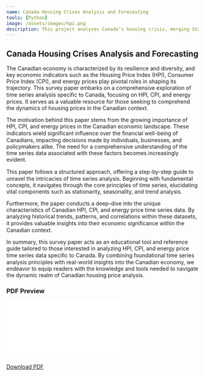 ```yaml
---
name: Canada Housing Crises Analysis and Forecasting
tools: [Python]
image: /assets/images/hpi.png
description: This project analyzes Canada’s housing crisis, merging StatCan, CPI HPI, and Energy Prices data. Additional, in this I conducted advanced time series analysis (AR modeling, Seasonal Decomposition), enhancing forecasting accuracy with Self Attention techniques, demonstrating data integration and innovative analytical expertise
---
```


<h2>Canada Housing Crises Analysis and Forecasting</h2>

The Canadian economy is characterized by its resilience and diversity, and key economic indicators such as the Housing Price Index (HPI), Consumer Price Index (CPI), and energy prices play pivotal roles in shaping its trajectory. This survey paper embarks on a comprehensive exploration of time series analysis speciﬁc to Canada, focusing on HPI, CPI, and energy prices. It serves as a valuable resource for those seeking to comprehend the dynamics of housing prices in the Canadian context.

The motivation behind this paper stems from the growing importance of HPI, CPI, and energy prices in the Canadian economic landscape. These indicators wield signiﬁcant inﬂuence over the ﬁnancial well-being of Canadians, impacting decisions made by individuals, businesses, and policymakers alike. The need for a comprehensive understanding of the time series data associated with these factors becomes increasingly evident.

This paper follows a structured approach, oﬀering a step-by-step guide to unravel the intricacies of time series analysis. Beginning with fundamental concepts, it navigates through the core principles of time series, elucidating vital components such as stationarity, seasonality, and trend analysis.

Furthermore, the paper conducts a deep-dive into the unique characteristics of Canadian HPI, CPI, and energy price time series data. By analyzing historical trends, patterns, and correlations within these datasets, it provides valuable insights into their economic signiﬁcance within the Canadian context.

In summary, this survey paper acts as an educational tool and reference guide tailored to
those interested in analyzing HPI, CPI, and energy price time series data speciﬁc to Canada. By combining foundational time series analysis principles with real-world insights into the Canadian economy, we endeavor to equip readers with the knowledge and tools needed to navigate the dynamic realm of Canadian housing price analysis.

<div>
    <h3>PDF Preview</h3>
    <iframe src="/assets/files/Canada_HPI.pdf" style="border: none;"></iframe>
    <p><a href="/assets/files/Canada_HPI.pdf" width=auto height=auto download="Canada_HPI_Umaid.pdf">Download PDF</a></p>
</div>